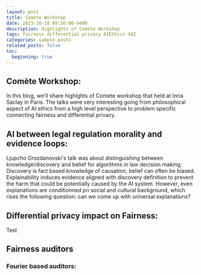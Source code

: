 ```yaml
---
layout: post
title: Comète Workshop
date: 2023-10-18 09:56:00-0400
description: Highlights of Comete Workshop
tags: fairness differential privacy AIEthics XAI
categories: sample-posts
related_posts: false
toc:
  beginning: true
---
```



## Comète Workshop:

In this blog, we'll share highlghts of Comete workshop that held at Inria Saclay in Paris. The talks were very interesting going from philosophical aspect of AI ethics from a high level perspective to problem specific connecting fairness and differential privacy. 



## AI between legal regulation morality and evidence loops:
Ljupcho Grozdanovski's talk was about distinguishing between knowledge/discovery and belief for algorithms in law decision making; Discovery is fact based knowledge of causation, belief can often be biased. Explainability induces evidence aligned with discovery definition to prevent the harm that could be potentially caused by the AI system. However, even explanations are conditionned pn social and cultural background, which rises the following question: can we come up with universal explanations?
## Differential privacy impact on Fairness:
Test
## Fairness auditors 

### Fourier based auditors:




